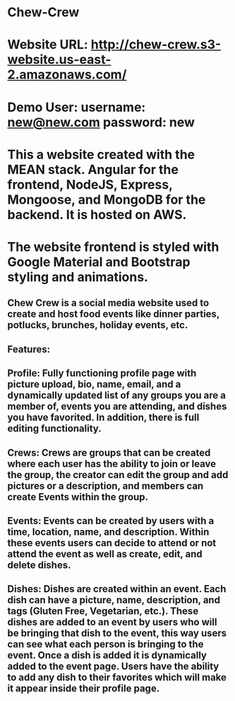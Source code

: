 # Chew-Crew
# Website URL: http://chew-crew.s3-website.us-east-2.amazonaws.com/
# Demo User: username: new@new.com   password: new

# This a website created with the MEAN stack. Angular for the frontend, NodeJS, Express, Mongoose, and MongoDB for the backend. It is hosted on AWS.
# The website frontend is styled with Google Material and Bootstrap styling and animations.

## Chew Crew is a social media website used to create and host food events like dinner parties, potlucks, brunches, holiday events, etc.
## Features:
##     Profile: Fully functioning profile page with picture upload, bio, name, email, and a dynamically updated list of any groups you are a member of, events you are attending, and dishes you have favorited. In addition, there is full editing functionality.
##    Crews: Crews are groups that can be created where each user has the ability to join or leave the group, the creator can edit the group and add pictures or a description, and members can create Events within the group.
##    Events: Events can be created by users with a time, location, name, and description. Within these events users can decide to attend or not attend the event as well as create, edit, and delete dishes.
##    Dishes: Dishes are created within an event. Each dish can have a picture, name, description, and tags (Gluten Free, Vegetarian, etc.). These dishes are added to an event by users who will be bringing that dish to the event, this way users can see what each person is bringing to the event. Once a dish is added it is dynamically added to the event page. Users have the ability to add any dish to their favorites which will make it appear inside their profile page.
